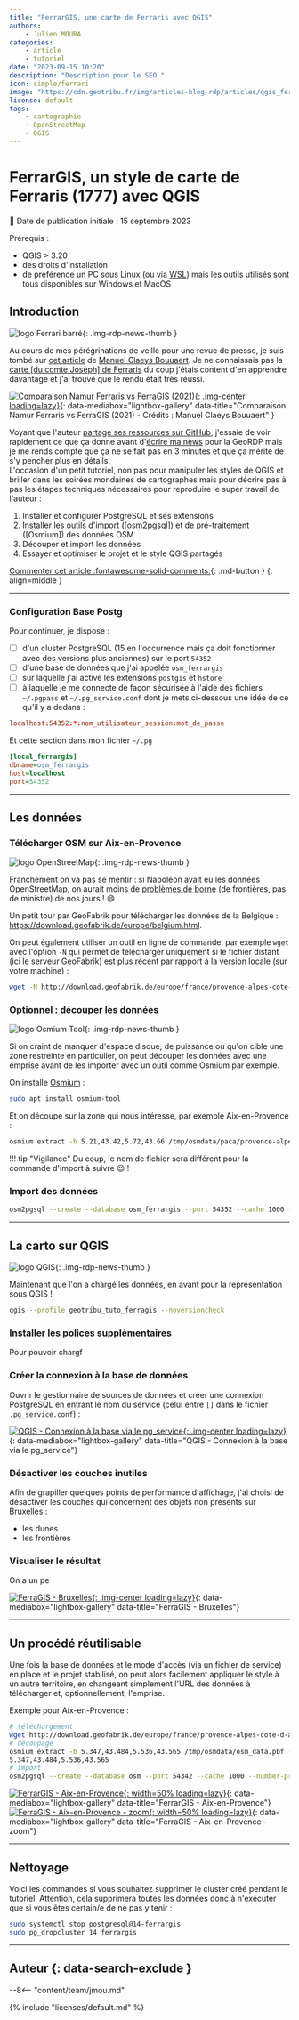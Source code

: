 ```yaml
---
title: "FerrarGIS, une carte de Ferraris avec QGIS"
authors:
    - Julien MOURA
categories:
    - article
    - tutoriel
date: "2023-09-15 10:20"
description: "Description pour le SEO."
icon: simple/ferrari
image: "https://cdn.geotribu.fr/img/articles-blog-rdp/articles/qgis_ferraris/export_aix_large.png"
license: default
tags:
    - cartographie
    - OpenStreetMap
    - QGIS
---
```


<!-- TRUC UTILES A SUPPRIMER

[![image_title](image_url "image_title"){: .img-center loading=lazy}](image_url "image_title"){: data-mediabox="lightbox-gallery" data-title="image_title"}
 -->

# FerrarGIS, un style de carte de Ferraris (1777) avec QGIS

:calendar: Date de publication initiale : 15 septembre 2023

Prérequis :

- QGIS > 3.20
- des droits d'installation
- de préférence un PC sous Linux (ou via [WSL](/articles/2020/2020-10-28_gdal_windows_subsystem_linux_wsl/)) mais les outils utilisés sont tous disponibles sur Windows et MacOS

## Introduction

![logo Ferrari barré](https://cdn.geotribu.fr/img/articles-blog-rdp/articles/qgis_ferraris/ferrari_logo_barre.png "logo Ferrari barré"){: .img-rdp-news-thumb }

Au cours de mes pérégrinations de veille pour une revue de presse, je suis tombé sur [cet article](https://manuelclaeysbouuaert.be/projects/ferrargis.html) de [Manuel Claeys Bouuaert](https://manuelclaeysbouuaert.be/). Je ne connaissais pas la [carte [du comte Joseph] de Ferraris](https://fr.wikipedia.org/wiki/Carte_de_Ferraris) du coup j'étais content d'en apprendre davantage et j'ai trouvé que le rendu était très réussi.

[![Comparaison Namur Ferraris vs FerraGIS (2021)](https://cdn.geotribu.fr/img/articles-blog-rdp/articles/qgis_ferraris/compare_namur_1777-2021.png "Comparaison Namur Ferraris vs FerraGIS (2021)"){: .img-center loading=lazy}](https://cdn.geotribu.fr/img/articles-blog-rdp/articles/qgis_ferraris/compare_namur_1777-2021.png "Comparaison Namur Ferraris vs FerraGIS (2021)"){: data-mediabox="lightbox-gallery" data-title="Comparaison Namur Ferraris vs FerraGIS (2021) - Crédits : Manuel Claeys Bouuaert" }

Voyant que l'auteur [partage ses ressources sur GitHub](https://github.com/mclaeysb/FerrarGIS), j'essaie de voir rapidement ce que ça donne avant d'[écrire ma news](/contribuer/rdp/add_news/) pour la GeoRDP mais je me rends compte que ça ne se fait pas en 3 minutes et que ça mérite de s'y pencher plus en détails.  
L'occasion d'un petit tutoriel, non pas pour manipuler les styles de QGIS et briller dans les soirées mondaines de cartographes mais pour décrire pas à pas les étapes techniques nécessaires pour reproduire le super travail de l'auteur :

1. Installer et configurer PostgreSQL et ses extensions
1. Installer les outils d'import ([osm2pgsql]) et de pré-traitement ([Osmium]) des données OSM
1. Découper et import les données
1. Essayer et optimiser le projet et le style QGIS partagés

[Commenter cet article :fontawesome-solid-comments:](#__comments){: .md-button }
{: align=middle }

----

### Configuration Base Postg

Pour continuer, je dispose :

- [ ] d'un cluster PostgreSQL (15 en l'occurrence mais ça doit fonctionner avec des versions plus anciennes) sur le port `54352`
- [ ] d'une base de données que j'ai appelée `osm_ferrargis`
- [ ] sur laquelle j'ai activé les extensions `postgis` et `hstore`
- [ ] à laquelle je me connecte de façon sécurisée à l'aide des fichiers `~/.pgpass` et `~/.pg_service.conf` dont je mets ci-dessous une idée de ce qu'il y a dedans :

```conf title="Ligne dans le fichier ~/.pgpass (en CHMOD 0600)"
localhost:54352:*:nom_utilisateur_session:mot_de_passe
```

Et cette section dans mon fichier `~/.pg`

```ini title="Section dans le fichier ~/.pg_service.conf"
[local_ferrargis]
dbname=osm_ferrargis
host=localhost
port=54352
```

----

## Les données

### Télécharger OSM sur Aix-en-Provence

![logo OpenStreetMap](https://cdn.geotribu.fr/img/logos-icones/OpenStreetMap/Openstreetmap.png "logo OpenStreetMap"){: .img-rdp-news-thumb }

Franchement on va pas se mentir : si Napoléon avait eu les données OpenStreetMap, on aurait moins de [problèmes de borne](https://www.lavoixdunord.fr/992266/article/2021-04-27/bousignies-sur-roc-il-deplace-une-borne-frontiere-et-viole-le-traite-de-courtrai) (de frontières, pas de ministre) de nos jours ! :smile:

Un petit tour par GeoFabrik pour télécharger les données de la Belgique : <https://download.geofabrik.de/europe/belgium.html>.

On peut également utiliser un outil en ligne de commande, par exemple `wget` avec l'option `-N` qui permet de télécharger uniquement si le fichier distant (ici le serveur GeoFabrik) est plus récent par rapport à la version locale (sur votre machine) :

```sh
wget -N http://download.geofabrik.de/europe/france/provence-alpes-cote-d-azur-latest.osm.pbf -P /tmp/osmdata/paca
```

### Optionnel : découper les données

![logo Osmium Tool](https://cdn.geotribu.fr/img/logos-icones/logiciels_librairies/osmium.svg "logo Osmium Tool"){: .img-rdp-news-thumb }

Si on craint de manquer d'espace disque, de puissance ou qu'on cible une zone restreinte en particulier, on peut découper les données avec une emprise avant de les importer avec un outil comme Osmium par exemple.

On installe [Osmium](https://osmcode.org/osmium-tool/) :

```sh
sudo apt install osmium-tool
```

Et on découpe sur la zone qui nous intéresse, par exemple Aix-en-Provence :

```sh
osmium extract -b 5.21,43.42,5.72,43.66 /tmp/osmdata/paca/provence-alpes-cote-d-azur-latest.osm.pbf -o /tmp/osmdata/paca/aixenprovence.osm.pbf
```

!!! tip "Vigilance"
    Du coup, le nom de fichier sera différent pour la commande d'import à suivre :wink: !

### Import des données

```bash
osm2pgsql --create --database osm_ferrargis --port 54352 --cache 1000 --number-processes 4 /tmp/osmdata/paca/aixenprovence.osm.pbf
```

----

## La carto sur QGIS

![logo QGIS](https://cdn.geotribu.fr/img/logos-icones/logiciels_librairies/qgis.png "logo QGIS"){: .img-rdp-news-thumb }

Maintenant que l'on a chargé les données, en avant pour la représentation sous QGIS !

```bash
qgis --profile geotribu_tuto_ferragis --noversioncheck
```

### Installer les polices supplémentaires

Pour pouvoir chargf

### Créer la connexion à la base de données

Ouvrir le gestionnaire de sources de données et créer une connexion PostgreSQL en entrant le nom du service (celui entre `[]` dans le fichier `.pg_service.conf`) :

[![QGIS - Connexion à la base via le pg_service](https://cdn.geotribu.fr/img/articles-blog-rdp/articles/qgis_ferraris/qgis_connexion_base_osm.png "QGIS - Connexion à la base via le pg_service"){: .img-center loading=lazy}](https://cdn.geotribu.fr/img/articles-blog-rdp/articles/qgis_ferraris/qgis_connexion_base_osm.png "QGIS - Connexion à la base via le pg_service"){: data-mediabox="lightbox-gallery" data-title="QGIS - Connexion à la base via le pg_service"}

### Désactiver les couches inutiles

Afin de grapiller quelques points de performance d'affichage, j'ai choisi de désactiver les couches qui concernent des objets non présents sur Bruxelles :

- les dunes
- les frontières

### Visualiser le résultat

On a un pe

[![FerraGIS - Bruxelles](https://cdn.geotribu.fr/img/articles-blog-rdp/articles/qgis_ferraris/qgis_ferraris_bruxelles_centre.png "FerraGIS - Bruxelles"){: .img-center loading=lazy}](https://cdn.geotribu.fr/img/articles-blog-rdp/articles/qgis_ferraris/qgis_ferraris_bruxelles_centre.png "FerraGIS - Bruxelles"){: data-mediabox="lightbox-gallery" data-title="FerraGIS - Bruxelles"}

----

## Un procédé réutilisable

Une fois la base de données et le mode d'accès (via un fichier de service) en place et le projet stabilisé, on peut alors facilement appliquer le style à un autre territoire, en changeant simplement l'URL des données à télécharger et, optionnellement, l'emprise.

Exemple pour Aix-en-Provence :

```bash
# téléchargement
wget http://download.geofabrik.de/europe/france/provence-alpes-cote-d-azur-latest.osm.pbf -O /tmp/osmdata/osm_data.pbf
# découpage
osmium extract -b 5.347,43.484,5.536,43.565 /tmp/osmdata/osm_data.pbf -o /tmp/osmdata/osm_data_filtered.pbf
5.347,43.484,5.536,43.565
# import
osm2pgsql --create --database osm --port 54342 --cache 1000 --number-processes 4 /tmp/osmdata/osm_data_filtered.pbf
```

[![FerrarGIS - Aix-en-Provence](https://cdn.geotribu.fr/img/articles-blog-rdp/articles/qgis_ferraris/qgis_ferraris_aix-en-provence_centre.png "FerrarGIS - Aix-en-Provence"){: width=50% loading=lazy}](https://cdn.geotribu.fr/img/articles-blog-rdp/articles/qgis_ferraris/qgis_ferraris_aix-en-provence_centre.png "FerrarGIS - Aix-en-Provence"){: data-mediabox="lightbox-gallery" data-title="FerrarGIS - Aix-en-Provence"}
[![FerraGIS - Aix-en-Provence - zoom](https://cdn.geotribu.fr/img/articles-blog-rdp/articles/qgis_ferraris/qgis_ferraris_aix-en-provence_centre_zoom.png "FerraGIS - Aix-en-Provence - zoom"){: width=50% loading=lazy}](https://cdn.geotribu.fr/img/articles-blog-rdp/articles/qgis_ferraris/qgis_ferraris_aix-en-provence_centre_zoom.png "FerraGIS - Aix-en-Provence - zoom"){: data-mediabox="lightbox-gallery" data-title="FerraGIS - Aix-en-Provence - zoom"}

----

## Nettoyage

Voici les commandes si vous souhaitez supprimer le cluster créé pendant le tutoriel. Attention, cela supprimera toutes les données donc à n'exécuter que si vous êtes certain/e de ne pas y tenir :

```bash
sudo systemctl stop postgresql@14-ferrargis
sudo pg_dropcluster 14 ferrargis
```

----

## Auteur {: data-search-exclude }

--8<-- "content/team/jmou.md"

{% include "licenses/default.md" %}
